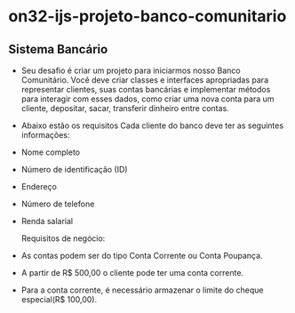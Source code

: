 # on32-ijs-projeto-banco-comunitario

## Sistema Bancário 

- Seu desafio é criar um projeto para iniciarmos nosso Banco Comunitário. Você deve criar classes e interfaces apropriadas para representar clientes, suas contas bancárias e implementar métodos para interagir com esses dados, como criar uma nova conta para um cliente, depositar, sacar, transferir dinheiro entre contas.

 - Abaixo estão os requisitos
   Cada cliente do banco deve ter as seguintes informações:
 - Nome completo
 - Número de identificação (ID)
 - Endereço
 - Número de telefone
 - Renda salarial 

   Requisitos de negócio:
 - As contas podem ser do tipo Conta Corrente ou Conta Poupança.
 - A partir de R$ 500,00 o cliente pode ter uma conta corrente. 
 - Para a conta corrente, é necessário armazenar o limite do cheque especial(R$ 100,00).
